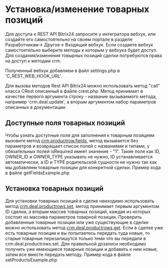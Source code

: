 # Установка/изменение товарных позиций

Для доступа к REST API Bitrix24 запросите у интегратора вебхук, или создайте его самостоятельно на своем портале в разделе Разработчикам-> Другое-> Входящий вебхук. Если создаете вебхук самостоятельно выберите методы к которым у вебхука будет доступ. Для создания/изменения товырных позиций сделки потребуются права на доступ к методам crm.

Полученный вебхук добавляем в файл settings.php в 'C_REST_WEB_HOOK_URL'.

Для вызова методов Rest API Bitrix24 можно использовать метод "call" класса CRest описанный в файле crest.php. Метод принимает в качестве первого аргумента строку - название вызываемого метода, например 'crm.deal.update', а вторым аргументом набор параметров описанных в документации.

## Доступные поля товарных позиций

Чтобы узнать доступные поля для заполнения к товарным позициям вызовите метод [crm.productrow.fields](https://dev.1c-bitrix.ru/rest_help/crm/productrow_old/crm_productrow_fields.php), метод вызывается без параметров и возвращает список полей с названиями и типами, у обязательных полей  isRequired имеет значение - "1". Такие поля как ID, OWNER_ID и OWNER_TYPE указывать не нужно, ID устанавливается автоматически, а ID и TYPE родительской сущности не нужно так как мы добавляем товарные позиции для конкретной сделки.
Пример кода в файле getFieldsExample.php

## Установка товарных позиций

Для установки товарных позиций в сделке неиходимо использовать метод [crm.deal.productrows.set](https://dev.1c-bitrix.ru/rest_help/crm/cdeals/crm_deal_productrows_set.php), метод принимает первым аргументом ID сделки, а вторым массив товарных позиций, каждая из которых состоит из массива параметров товарной позиции. Проверить добавленные товарные позиции или уже существующие в сделке  можно использовать метод [crm.deal.productrows.get](https://dev.1c-bitrix.ru/rest_help/crm/cdeals/crm_deal_productrows_get.php). Если в сделке уже есть товарные позиции и вы попытаетесь передать туда новые, то старые товарные перезапишутся только теми что вы передали в crm.deal.productrows.set. Для правильной дозаписи необходимо получить уже имеющиеся товарные позиции и добавить к ним новые, затем все вместе передать методу.
Пример кода в файле setProductsExample.php
